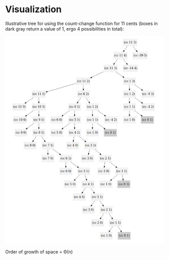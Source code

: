 # Visualization

Illustrative tree for using the count-change function for 11 cents (boxes in dark gray return a value of 1, ergo 4 possibilities in total):

![Illustrative tree for using the count-change function for 11 cents](1.14.png)

Order of growth of space = Θ(n)
